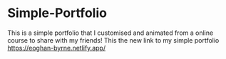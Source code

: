 # Simple-Portfolio
This is a simple portfolio that I customised and animated from a online course to share with my friends! 
This the new link to my simple portfolio https://eoghan-byrne.netlify.app/
